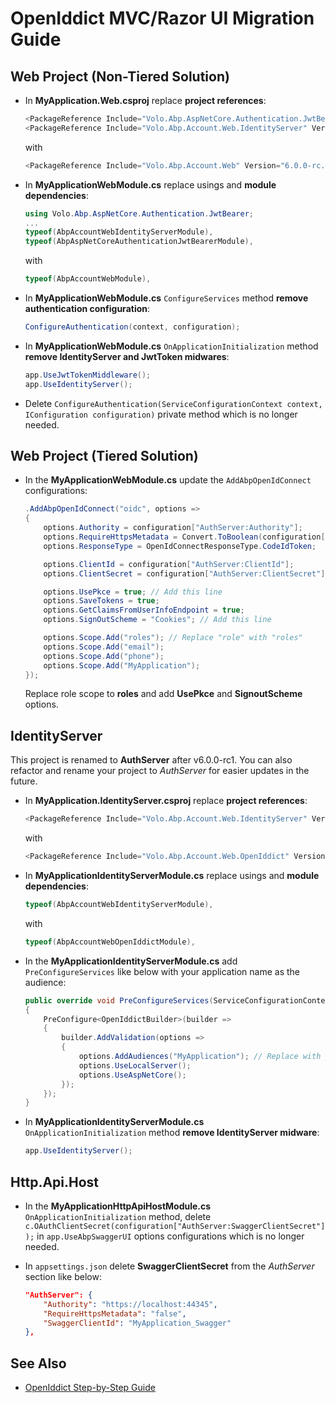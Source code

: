 # OpenIddict MVC/Razor UI Migration Guide

## Web Project (Non-Tiered Solution)

- In **MyApplication.Web.csproj** replace **project references**:

  ```csharp
  <PackageReference Include="Volo.Abp.AspNetCore.Authentication.JwtBearer" Version="6.0.0-rc.1" />
  <PackageReference Include="Volo.Abp.Account.Web.IdentityServer" Version="6.0.0-rc.1" />
  ```

  with   

  ```csharp
  <PackageReference Include="Volo.Abp.Account.Web" Version="6.0.0-rc.1" />
  ```

- In **MyApplicationWebModule.cs** replace usings and **module dependencies**:

  ```csharp
  using Volo.Abp.AspNetCore.Authentication.JwtBearer;
  ...
  typeof(AbpAccountWebIdentityServerModule),
  typeof(AbpAspNetCoreAuthenticationJwtBearerModule),
  ```

  with 

  ```csharp
  typeof(AbpAccountWebModule),
  ```

- In **MyApplicationWebModule.cs** `ConfigureServices` method **remove authentication configuration**:

  ```csharp
  ConfigureAuthentication(context, configuration);
  ```

- In **MyApplicationWebModule.cs** `OnApplicationInitialization` method **remove IdentityServer and JwtToken midwares**:

  ```csharp
  app.UseJwtTokenMiddleware();
  app.UseIdentityServer();
  ```

- Delete `ConfigureAuthentication(ServiceConfigurationContext context, IConfiguration configuration)` private method which is no longer needed.

## Web Project (Tiered Solution)

- In the **MyApplicationWebModule.cs** update the `AddAbpOpenIdConnect` configurations:

  ```csharp
  .AddAbpOpenIdConnect("oidc", options =>
  {
      options.Authority = configuration["AuthServer:Authority"];
      options.RequireHttpsMetadata = Convert.ToBoolean(configuration["AuthServer:RequireHttpsMetadata"]);
      options.ResponseType = OpenIdConnectResponseType.CodeIdToken;
  
      options.ClientId = configuration["AuthServer:ClientId"];
      options.ClientSecret = configuration["AuthServer:ClientSecret"];
  
      options.UsePkce = true; // Add this line
      options.SaveTokens = true;
      options.GetClaimsFromUserInfoEndpoint = true;
      options.SignOutScheme = "Cookies"; // Add this line
  
      options.Scope.Add("roles"); // Replace "role" with "roles"
      options.Scope.Add("email");
      options.Scope.Add("phone");
      options.Scope.Add("MyApplication");
  });
  ```

  Replace role scope to **roles** and add **UsePkce** and **SignoutScheme** options.

## IdentityServer

This project is renamed to **AuthServer** after v6.0.0-rc1. You can also refactor and rename your project to *AuthServer* for easier updates in the future.

- In **MyApplication.IdentityServer.csproj** replace **project references**:

  ```csharp
  <PackageReference Include="Volo.Abp.Account.Web.IdentityServer" Version="6.0.0-rc.1" />
  ```

  with   

  ```csharp
  <PackageReference Include="Volo.Abp.Account.Web.OpenIddict" Version="6.0.0-rc.1" />
  ```

- In **MyApplicationIdentityServerModule.cs** replace usings and **module dependencies**:

  ```csharp
  typeof(AbpAccountWebIdentityServerModule),
  ```

  with 

  ```csharp
  typeof(AbpAccountWebOpenIddictModule),
  ```

- In the **MyApplicationIdentityServerModule.cs** add `PreConfigureServices` like below with your application name as the audience:

  ```csharp
  public override void PreConfigureServices(ServiceConfigurationContext context)
  {
      PreConfigure<OpenIddictBuilder>(builder =>
      {
          builder.AddValidation(options =>
          {
              options.AddAudiences("MyApplication"); // Replace with your application name
              options.UseLocalServer();
              options.UseAspNetCore();
          });
      });
  }
  ```

- In **MyApplicationIdentityServerModule.cs** `OnApplicationInitialization` method **remove IdentityServer midware**:

  ```csharp
  app.UseIdentityServer();
  ```

## Http.Api.Host

- In the **MyApplicationHttpApiHostModule.cs** `OnApplicationInitialization` method, delete `c.OAuthClientSecret(configuration["AuthServer:SwaggerClientSecret"]);` in `app.UseAbpSwaggerUI` options configurations which is no longer needed.

- In `appsettings.json` delete **SwaggerClientSecret** from the *AuthServer* section like below:

  ```json
  "AuthServer": {
      "Authority": "https://localhost:44345",
      "RequireHttpsMetadata": "false",
      "SwaggerClientId": "MyApplication_Swagger"
  },

## See Also

* [OpenIddict Step-by-Step Guide](./OpenIddict-Step-by-Step.md)
